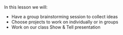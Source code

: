 In this lesson we will:
* Have a group brainstorming session to collect ideas
* Choose projects to work on individually or in groups
* Work on our class Show & Tell presentation
